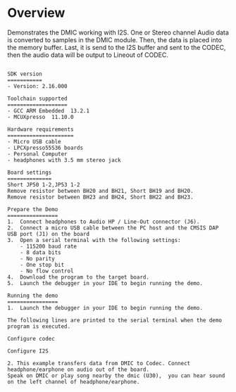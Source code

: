 Overview
========
Demonstrates the DMIC working with I2S. One or Stereo channel Audio data is converted to samples in the DMIC module.
Then, the data is placed into the memory buffer. Last, it is send to the I2S buffer and sent
to the CODEC, then the audio data will be output to Lineout of CODEC.
~~~~~~~~~~~~~~~~~~~~~~~~~~~~~~~~~~~

SDK version
===========
- Version: 2.16.000

Toolchain supported
===================
- GCC ARM Embedded  13.2.1
- MCUXpresso  11.10.0

Hardware requirements
=====================
- Micro USB cable
- LPCXpresso55S36 boards
- Personal Computer
- headphones with 3.5 mm stereo jack

Board settings
==============
Short JP50 1-2,JP53 1-2
Remove resistor between BH20 and BH21, Short BH19 and BH20. 
Remove resistor between BH23 and BH24, Short BH22 and BH23. 

Prepare the Demo
================
1.  Connect headphones to Audio HP / Line-Out connector (J6).
2.  Connect a micro USB cable between the PC host and the CMSIS DAP USB port (J1) on the board
3.  Open a serial terminal with the following settings:
    - 115200 baud rate
    - 8 data bits
    - No parity
    - One stop bit
    - No flow control
4.  Download the program to the target board.
5.  Launch the debugger in your IDE to begin running the demo.

Running the demo
================
1.  Launch the debugger in your IDE to begin running the demo.

The following lines are printed to the serial terminal when the demo program is executed.

Configure codec

Configure I2S

2. This example transfers data from DMIC to Codec. Connect headphone/earphone on audio out of the board.
Speak on DMIC or play song nearby the dmic (U30),  you can hear sound on the left channel of headphone/earphone.
